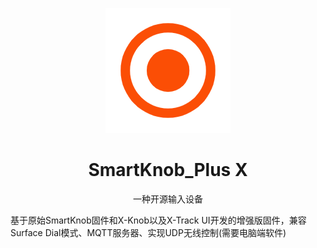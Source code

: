 <p align="center"> <img src="https://github.com/Eanya-Tonic/SmartKnob_Plus/blob/main/src/images/logo.png" style="width:200px;" /> </p>  <h1 align="center">SmartKnob_Plus X</h1>  <p align="center"> 一种开源输入设备 </p>

基于原始SmartKnob固件和X-Knob以及X-Track UI开发的增强版固件，兼容Surface Dial模式、MQTT服务器、实现UDP无线控制(需要电脑端软件)
